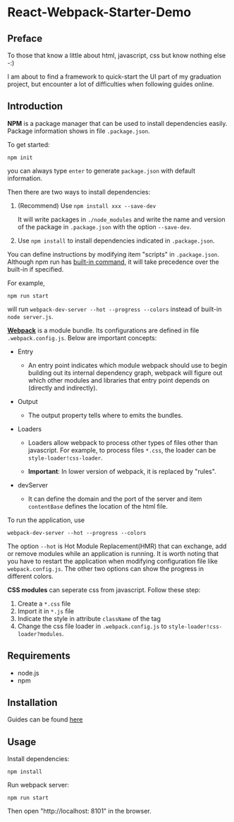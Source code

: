 # React-Webpack-Starter-Demo

## Preface
To those that know a little about html, javascript, css but know nothing else -:)

I am about to find a framework to quick-start the UI part of my graduation project, but encounter a lot of difficulties when following guides online.

## Introduction
**NPM** is a package manager that can be used to install dependencies easily. Package information shows in file `.package.json`. 

To get started: 

	npm init
	
you can always type `enter` to generate `package.json` with default information.
 
Then there are two ways to install dependencies:

1. (Recommend) Use `npm install xxx --save-dev`

	It will write packages in `./node_modules` and write the name and version of the package in `.package.json` with the option `--save-dev`.

2. Use `npm install` to install dependencies indicated in `.package.json`.

You can define instructions by modifying item "scripts" in `.package.json`. Although npm run has [built-in command](https://docs.npmjs.com/cli/run-script), it will take precedence over the built-in if specified.

For example,

	npm run start

will run `webpack-dev-server --hot --progress --colors` instead of built-in `node server.js`.

[**Webpack**](https://webpack.js.org/concepts/) is a module bundle. Its configurations are defined in file `.webpack.config.js`. Below are important concepts:

* Entry
	* An entry point indicates which module webpack should use to begin building out its internal dependency graph, webpack will figure out which other modules and libraries that entry point depends on (directly and indirectly).

* Output
	* The output property tells where to emits the bundles.
	
* Loaders 
	* Loaders allow webpack to process other types of files other than javascript. For example, to process files `*.css`, the loader can be `style-loader!css-loader`.
	
	* **Important**: In lower version of webpack, it is replaced by "rules".

* devServer
	* It can define the domain and the port of the server and item `contentBase` defines the location of the html file.

To run the application, use 

	webpack-dev-server --hot --progress --colors

 The option `--hot` is Hot Module Replacement(HMR) that can exchange, add or remove modules while an application is running. It is worth noting that you have to restart the application when modifying configuration file like `webpack.config.js`. The other two options can show the progress in different colors.

**CSS modules** can seperate css from javascript. Follow these step:

1. Create a `*.css` file
2. Import it in `*.js` file
3. Indicate the style in attribute `className` of the tag
4. Change the css file loader in `.webpack.config.js` to `style-loader!css-loader?modules`.


## Requirements
* node.js
* npm

## Installation
Guides can be found [here](https://www.liaoxuefeng.com/wiki/001434446689867b27157e896e74d51a89c25cc8b43bdb3000/00143450141843488beddae2a1044cab5acb5125baf0882000)

## Usage
Install dependencies:

	npm install

Run webpack server:

	npm run start
	
Then open "http://localhost: 8101" in the browser.